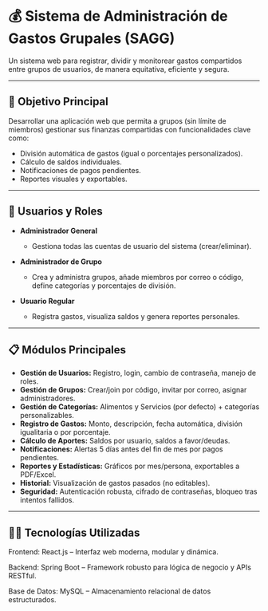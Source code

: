 # 💰 Sistema de Administración de Gastos Grupales (SAGG)

Un sistema web para registrar, dividir y monitorear gastos compartidos entre grupos de usuarios, de manera equitativa, eficiente y segura.

---

## 🎯 Objetivo Principal

Desarrollar una aplicación web que permita a grupos (sin límite de miembros) gestionar sus finanzas compartidas con funcionalidades clave como:

- División automática de gastos (igual o porcentajes personalizados).
- Cálculo de saldos individuales.
- Notificaciones de pagos pendientes.
- Reportes visuales y exportables.

---

## 👥 Usuarios y Roles

- **Administrador General**  
  - Gestiona todas las cuentas de usuario del sistema (crear/eliminar).

- **Administrador de Grupo**  
  - Crea y administra grupos, añade miembros por correo o código, define categorías y porcentajes de división.

- **Usuario Regular**  
  - Registra gastos, visualiza saldos y genera reportes personales.

---

## 📋 Módulos Principales

- **Gestión de Usuarios:** Registro, login, cambio de contraseña, manejo de roles.
- **Gestión de Grupos:** Crear/join por código, invitar por correo, asignar administradores.
- **Gestión de Categorías:** Alimentos y Servicios (por defecto) + categorías personalizables.
- **Registro de Gastos:** Monto, descripción, fecha automática, división igualitaria o por porcentaje.
- **Cálculo de Aportes:** Saldos por usuario, saldos a favor/deudas.
- **Notificaciones:** Alertas 5 días antes del fin de mes por pagos pendientes.
- **Reportes y Estadísticas:** Gráficos por mes/persona, exportables a PDF/Excel.
- **Historial:** Visualización de gastos pasados (no editables).
- **Seguridad:** Autenticación robusta, cifrado de contraseñas, bloqueo tras intentos fallidos.

---

## 🧑‍💻 Tecnologías Utilizadas
Frontend: React.js – Interfaz web moderna, modular y dinámica.

Backend: Spring Boot – Framework robusto para lógica de negocio y APIs RESTful.

Base de Datos: MySQL – Almacenamiento relacional de datos estructurados.

